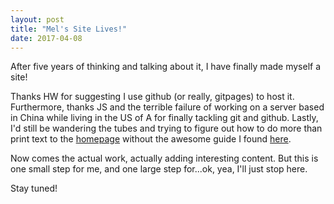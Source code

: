 ```yaml
---
layout: post
title: "Mel's Site Lives!"
date: 2017-04-08
---
```


After five years of thinking and talking about it, I have finally made myself a site! 

Thanks HW for suggesting I use github (or really, gitpages) to host it. Furthermore, thanks JS and the terrible failure of working on a server based in China while living in the US of A for finally tackling git and github. Lastly, I'd still be wandering the tubes and trying to figure out how to do more than print text to the [homepage](https://melyang4.github.io/) without the awesome guide I found [here](http://jmcglone.com/guides/github-pages/). 

Now comes the actual work, actually adding interesting content. But this is one small step for me, and one large step for...ok, yea, I'll just stop here.

Stay tuned!
